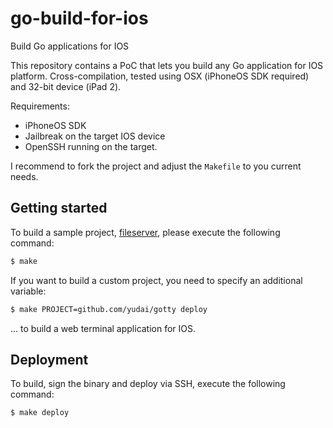 # go-build-for-ios
Build Go applications for IOS

This repository contains a PoC that lets you build any Go application for IOS platform. Cross-compilation, tested using OSX (iPhoneOS SDK required) and 32-bit device (iPad 2).

Requirements:
* iPhoneOS SDK
* Jailbreak on the target IOS device
* OpenSSH running on the target.

I recommend to fork the project and adjust the ``Makefile`` to you current needs.

## Getting started

To build a sample project, [fileserver](https://github.com/mtojek/fileserver), please execute the following command:

```bash
$ make
```
If you want to build a custom project, you need to specify an additional variable:

```bash
$ make PROJECT=github.com/yudai/gotty deploy
```
... to build a web terminal application for IOS.

## Deployment

To build, sign the binary and deploy via SSH, execute the following command:

```bash
$ make deploy
```
